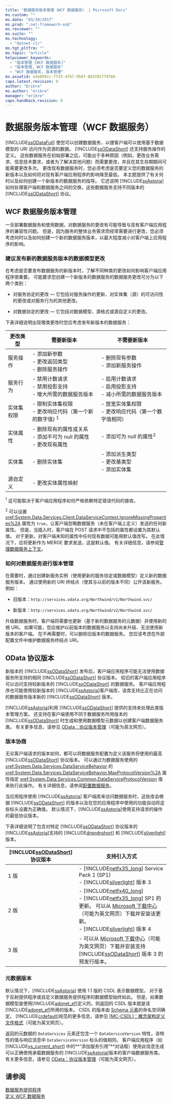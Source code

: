 ```yaml
---
title: "数据服务版本管理（WCF 数据服务） | Microsoft Docs"
ms.custom: ""
ms.date: "03/30/2017"
ms.prod: ".net-framework-oob"
ms.reviewer: ""
ms.suite: ""
ms.technology: 
  - "dotnet-clr"
ms.tgt_pltfrm: ""
ms.topic: "article"
helpviewer_keywords: 
  - "版本管理 [WCF 数据服务]"
  - "版本管理, WCF 数据服务"
  - "WCF 数据服务, 版本管理"
ms.assetid: e3e899cc-7f25-4f67-958f-063f01f79766
caps.latest.revision: 9
author: "Erikre"
ms.author: "erikre"
manager: "erikre"
caps.handback.revision: 8
---
```

# 数据服务版本管理（WCF 数据服务）
[!INCLUDE[ssODataFull](../../../../includes/ssodatafull-md.md)] 使您可以创建数据服务，以便客户端可以使用基于数据模型的 URI 访问作为资源的数据。  [!INCLUDE[ssODataShort](../../../../includes/ssodatashort-md.md)] 还支持服务操作的定义。  这些数据服务在初始部署之后，可能出于多种原因（例如，更改业务需求、信息技术要求，或者为了解决其他问题）而需要更改，并且在其生存期期间可能需要更改多次。  更改现有数据服务时，您必须考虑是否要定义您的数据服务的新版本以及如何将对现有客户端应用程序的影响降至最低。  本主题提供了有关何时以及如何创建一个新版本的数据服务的指导。  它还说明 [!INCLUDE[ssAstoria](../../../../includes/ssastoria-md.md)]如何处理客户端和数据服务之间的交换，这些数据服务支持不同版本的 [!INCLUDE[ssODataShort](../../../../includes/ssodatashort-md.md)] 协议。  
  
## WCF 数据服务版本管理  
 一旦部署数据服务和使用数据，对数据服务的更改有可能导致与现有客户端应用程序的兼容性问题。  但是，因为服务的整体业务需求而经常需要进行更改，您必须考虑何时以及如何创建一个新的数据服务版本，以最大程度减小对客户端上应用程序的影响。  
  
### 建议发布新的数据服务版本的数据模型更改  
 在考虑是否要发布数据服务的新版本时，了解不同种类的更改如何影响客户端应用程序很重要。  可能要求您创建一个新版本的数据服务的数据服务更改可分为以下两个类别：  
  
-   对服务协定的更改 — 它包括对服务操作的更新、对实体集（源）的可访问性的更改或对服务行为的其他更改。  
  
-   对数据协定的更改 — 它包括对数据模型、源格式或源自定义的更改。  
  
 下表详细说明出现哪类更改时您应考虑发布新版本的数据服务：  
  
|更改类型|需要新版本|不需要新版本|  
|----------|-----------|------------|  
|服务操作|-   添加新参数<br />-   更改返回类型<br />-   删除服务操作|-   删除现有参数<br />-   添加新服务操作|  
|服务行为|-   禁用计数请求<br />-   禁用投影支持<br />-   增大所需的数据服务版本|-   启用计数请求<br />-   启用投影支持<br />-   减小所需的数据服务版本|  
|实体集权限|-   限制实体集权限<br />-   更改响应代码（第一个新的数字值\) <sup>1</sup>|-   放宽实体集权限<br />-   更改响应代码（第一个数字值相同）|  
|实体属性|-   删除现有的属性或关系<br />-   添加不可为 null 的属性<br />-   更改现有属性|-   添加可为 null 的属性<sup>2</sup>|  
|实体集|-   删除实体集|-   添加派生类型<br />-   更改基类型<br />-   添加实体集|  
|源自定义|-   更改实体属性映射||  
  
 <sup>1</sup> 这可能取决于客户端应用程序如何严格依赖特定错误代码的接收。  
  
 <sup>2</sup> 可以设置 <xref:System.Data.Services.Client.DataServiceContext.IgnoreMissingProperties%2A> 属性为  `true`，让客户端忽略数据服务（未在客户端上定义）发送的任何新属性。  但是，当插入时，客户端在 POST 请求中不包括的属性都设置为其默认值。  对于更新，对客户端未知的属性中任何现有数据可能用默认值改写。  在此情况下，应将更新作为 MERGE 要求发送，这是默认值。  有关详细信息，请参阅[管理数据服务上下文](../../../../docs/framework/data/wcf/managing-the-data-service-context-wcf-data-services.md)。  
  
### 如何对数据服务进行版本管理  
 在需要时，通过创建新服务实例（使用更新的服务协定或数据模型）定义新的数据服务版本。  通过使用新的 URI 终结点（使其与以前的版本不同）公开该新服务。  例如：  
  
-   旧版本：`http://services.odata.org/Northwind/v1/Northwind.svc/`  
  
-   新版本：`http://services.odata.org/Northwind/v2/Northwind.svc/`  
  
 升级数据服务时，客户端将需要也更新（基于新的数据服务的元数据）并使用新的根 URI。  如果可能，您应维护以前版本的数据服务以支持尚未升级、无法使用新版本的客户端。  在不再需要时，可以删除旧版本的数据服务。  您应该考虑在外部配置文件中维护数据服务终结点 URI。  
  
## OData 协议版本  
 新版本的 [!INCLUDE[ssODataShort](../../../../includes/ssodatashort-md.md)] 发布后，客户端应用程序可能无法使用数据服务所支持的相同 [!INCLUDE[ssODataShort](../../../../includes/ssodatashort-md.md)] 协议版本。  较旧的客户端应用程序可以访问支持较新版本的 [!INCLUDE[ssODataShort](../../../../includes/ssodatashort-md.md)] 的数据服务。  客户端应用程序也可能使用较新版本的 [!INCLUDE[ssAstoria](../../../../includes/ssastoria-md.md)]客户端库，该库支持比正在访问的数据服务版本新的  [!INCLUDE[ssODataShort](../../../../includes/ssodatashort-md.md)] 版本。  
  
 [!INCLUDE[ssAstoria](../../../../includes/ssastoria-md.md)]利用 [!INCLUDE[ssODataShort](../../../../includes/ssodatashort-md.md)] 提供的支持来处理此类版本管理方案。  还支持在客户端使用不同于数据服务所用版本的 [!INCLUDE[ssODataShort](../../../../includes/ssodatashort-md.md)] 时生成和使用数据模型元数据以创建客户端数据服务类。  有关更多信息，请参见 [OData：协议版本管理](http://go.microsoft.com/fwlink/?LinkId=186071)（可能为英文网页）。  
  
### 版本协商  
 无论客户端请求的版本如何，都可以将数据服务配置为定义该服务将使用的最高 [!INCLUDE[ssODataShort](../../../../includes/ssodatashort-md.md)] 协议版本。  可以通过为数据服务使用的 <xref:System.Data.Services.DataServiceBehavior> 的 <xref:System.Data.Services.DataServiceBehavior.MaxProtocolVersion%2A> 属性指定 <xref:System.Data.Services.Common.DataServiceProtocolVersion> 值来执行此操作。  有关详细信息，请参阅[配置数据服务](../../../../docs/framework/data/wcf/configuring-the-data-service-wcf-data-services.md)。  
  
 当应用程序使用 [!INCLUDE[ssAstoria](../../../../includes/ssastoria-md.md)] 客户端库来访问数据服务时，这些库会根据 [!INCLUDE[ssODataShort](../../../../includes/ssodatashort-md.md)] 的版本以及在您的应用程序中使用的功能自动将这些标头设置为正确值。  默认情况下，[!INCLUDE[ssAstoria](../../../../includes/ssastoria-md.md)]使用支持请求的操作的最低协议版本。  
  
 下表详细说明了包含对特定 [!INCLUDE[ssODataShort](../../../../includes/ssodatashort-md.md)] 协议版本的 [!INCLUDE[ssAstoria](../../../../includes/ssastoria-md.md)]支持的 [!INCLUDE[dnprdnshort](../../../../includes/dnprdnshort-md.md)] 和 [!INCLUDE[silverlight](../../../../includes/silverlight-md.md)] 版本。  
  
|[!INCLUDE[ssODataShort](../../../../includes/ssodatashort-md.md)] 协议版本|支持引入方式|  
|-----------------------------------------------------------------------|------------|  
|1 版|-   [!INCLUDE[netfx35_long](../../../../includes/netfx35-long-md.md)] Service Pack 1 \(SP1\)<br />-   [!INCLUDE[silverlight](../../../../includes/silverlight-md.md)] 版本 3|  
|2 版|-   [!INCLUDE[netfx40_long](../../../../includes/netfx40-long-md.md)]<br />-   [!INCLUDE[netfx35_long](../../../../includes/netfx35-long-md.md)] SP1 的更新。  可以从 [Microsoft 下载中心](http://go.microsoft.com/fwlink/?LinkId=158125)（可能为英文网页）下载并安装该更新。<br />-   [!INCLUDE[silverlight](../../../../includes/silverlight-md.md)] 版本 4|  
|3 版|-   可以从 [Microsoft 下载中心](http://go.microsoft.com/fwlink/?LinkId=203885)（可能为英文网页）下载并安装支持 [!INCLUDE[ssODataShort](../../../../includes/ssodatashort-md.md)] 版本 3 的预发行版本。|  
  
### 元数据版本  
 默认情况下，[!INCLUDE[ssAstoria](../../../../includes/ssastoria-md.md)] 使用 1.1 版的 CSDL 表示数据模型。  对于基于反射提供程序或自定义数据服务提供程序的数据模型始终如此。  但是，如果数据模型是使用[!INCLUDE[adonet_ef](../../../../includes/adonet-ef-md.md)]定义的，则返回的 CSDL 版本就是该[!INCLUDE[adonet_ef](../../../../includes/adonet-ef-md.md)]所用的版本。  CSDL 的版本由 [Schema 元素](http://msdn.microsoft.com/zh-cn/396074d8-f99c-4f50-a073-68bce848224f)的命名空间确定。  [!INCLUDE[crdefault](../../../../includes/crdefault-md.md)]规范的更多信息，请参见 [\[MC\-CSDL\]：概念架构定义文件格式](http://go.microsoft.com/fwlink/?LinkId=159072)（可能为英文网页）。  
  
 返回的元数据的 `DataServices` 元素还包含一个 `DataServiceVersion` 特性，该特性的值与响应消息中 `DataServiceVersion` 标头的值相同。  客户端应用程序（如 [!INCLUDE[vs_current_short](../../../../includes/vs-current-short-md.md)] 中的**“添加服务引用”**对话框）使用此信息生成可以正确使用承载数据服务的 [!INCLUDE[ssAstoria](../../../../includes/ssastoria-md.md)]版本的客户端数据服务类。  有关更多信息，请参见 [OData：协议版本管理](http://go.microsoft.com/fwlink/?LinkId=186071)（可能为英文网页）。  
  
## 请参阅  
 [数据服务提供程序](../../../../docs/framework/data/wcf/data-services-providers-wcf-data-services.md)   
 [定义 WCF 数据服务](../../../../docs/framework/data/wcf/defining-wcf-data-services.md)